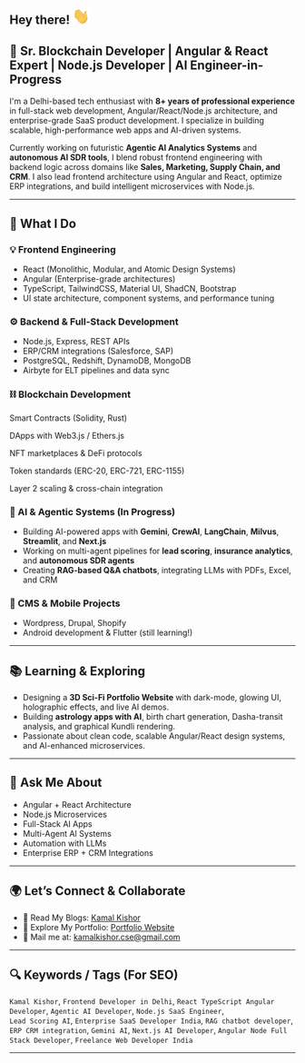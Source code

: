 <h2> Hey there! 
  <img src="https://raw.githubusercontent.com/ABSphreak/ABSphreak/master/gifs/Hi.gif" width="30px" alt="Waving hand"> 
</h2>


## 👋 Sr. Blockchain Developer | Angular & React Expert | Node.js Developer | AI Engineer-in-Progress

I'm a Delhi-based tech enthusiast with **8+ years of professional experience** in full-stack web development, Angular/React/Node.js architecture, and enterprise-grade SaaS product development. I specialize in building scalable, high-performance web apps and AI-driven systems.

Currently working on futuristic **Agentic AI Analytics Systems** and **autonomous AI SDR tools**, I blend robust frontend engineering with backend logic across domains like **Sales, Marketing, Supply Chain, and CRM**. I also lead frontend architecture using Angular and React, optimize ERP integrations, and build intelligent microservices with Node.js.

---

## 🚀 What I Do

### 💡 Frontend Engineering
- React (Monolithic, Modular, and Atomic Design Systems)
- Angular (Enterprise-grade architectures)
- TypeScript, TailwindCSS, Material UI, ShadCN, Bootstrap
- UI state architecture, component systems, and performance tuning

### ⚙️ Backend & Full-Stack Development
- Node.js, Express, REST APIs
- ERP/CRM integrations (Salesforce, SAP)
- PostgreSQL, Redshift, DynamoDB, MongoDB
- Airbyte for ELT pipelines and data sync

### ⛓️ Blockchain Development

  Smart Contracts (Solidity, Rust)

  DApps with Web3.js / Ethers.js

  NFT marketplaces & DeFi protocols

  Token standards (ERC-20, ERC-721, ERC-1155)

  Layer 2 scaling & cross-chain integration

### 🧠 AI & Agentic Systems (In Progress)
- Building AI-powered apps with **Gemini**, **CrewAI**, **LangChain**, **Milvus**, **Streamlit**, and **Next.js**
- Working on multi-agent pipelines for **lead scoring**, **insurance analytics**, and **autonomous SDR agents**
- Creating **RAG-based Q&A chatbots**, integrating LLMs with PDFs, Excel, and CRM

### 🧩 CMS & Mobile Projects
- Wordpress, Drupal, Shopify
- Android development & Flutter (still learning!)

---

## 📚 Learning & Exploring
- Designing a **3D Sci-Fi Portfolio Website** with dark-mode, glowing UI, holographic effects, and live AI demos.
- Building **astrology apps with AI**, birth chart generation, Dasha-transit analysis, and graphical Kundli rendering.
- Passionate about clean code, scalable Angular/React design systems, and AI-enhanced microservices.

---

## 💬 Ask Me About
- Angular + React Architecture  
- Node.js Microservices  
- Full-Stack AI Apps  
- Multi-Agent AI Systems  
- Automation with LLMs  
- Enterprise ERP + CRM Integrations

---

## 🌍 Let’s Connect & Collaborate
- 🧠 Read My Blogs: [Kamal Kishor](https://dev.to/koolkamalkishor/)
- 💼 Explore My Portfolio: [Portfolio Website](https://kamalkishor.netlify.app/)
- 📨 Mail me at: kamalkishor.cse@gmail.com

---

## 🔍 Keywords / Tags (For SEO)
`Kamal Kishor`, `Frontend Developer in Delhi`, `React TypeScript Angular Developer`, `Agentic AI Developer`, `Node.js SaaS Engineer`,  
`Lead Scoring AI`, `Enterprise SaaS Developer India`, `RAG chatbot developer`, `ERP CRM integration`, `Gemini AI`, `Next.js AI Developer`, `Angular Node Full Stack Developer`, `Freelance Web Developer India`

---
